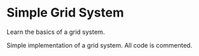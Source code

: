 # Simple Grid System
Learn the basics of a grid system.

Simple implementation of a grid system. All code is commented.
